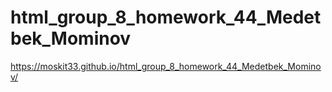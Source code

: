 # html_group_8_homework_44_Medetbek_Mominov
https://moskit33.github.io/html_group_8_homework_44_Medetbek_Mominov/
 
